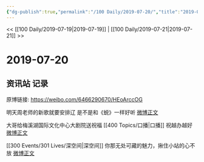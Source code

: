 ```yaml
---
{"dg-publish":true,"permalink":"/100 Daily/2019-07-20/","title":"2019-07-20","created":"2023-03-27T15:58:54.433+08:00","updated":"2023-03-27T15:59:45.616+08:00"}
---
```



<< [[100 Daily/2019-07-19\|2019-07-19]] | [[100 Daily/2019-07-21\|2019-07-21]] >>

# 2019-07-20

## 资讯站 记录

原博链接: https://weibo.com/6466290670/HEoArccOG

明天周老师的新歌就要安排辽
是不是和《蜕》一样好听
[微博正文](https://m.weibo.cn/6466290670/4396046437935984)

大哥给梅溪湖国际文化中心大剧院送祝福 [[400 Topics/口播\|口播]]
祝越办越好
[微博正文](https://m.weibo.cn/6466290670/4396113202948243)

[[300 Events/301 Lives/深空间\|深空间]]
你那无处可藏的魅力，揪住小站的心不放
[微博正文](https://m.weibo.cn/6466290670/4396124716234462)
